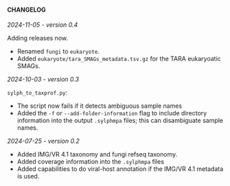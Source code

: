 #### CHANGELOG

_2024-11-05 - version 0.4_

Adding releases now. 

* Renamed `fungi` to `eukaryote`.
* Added `eukaryote/tara_SMAGs_metadata.tsv.gz` for the TARA eukaryoatic SMAGs. 

_2024-10-03 - version 0.3_

`sylph_to_taxprof.py`:

* The script now fails if it detects ambiguous sample names
* Added the `-f` or `--add-folder-information` flag to include directory information into the output `.sylphmpa` files; this can disambiguate sample names.

_2024-07-25 - version 0.2_

* Added IMG/VR 4.1 taxonomy and fungi refseq taxonomy.
* Added coverage information into the `.sylphmpa` files
* Added capabilities to do viral-host annotation if the IMG/VR 4.1 metadata is used. 
